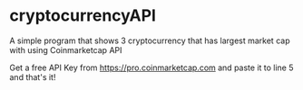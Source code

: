 # cryptocurrencyAPI
A simple program that shows 3 cryptocurrency that has largest market cap with using Coinmarketcap API

Get a free API Key from https://pro.coinmarketcap.com and paste it to line 5 and that's it!
